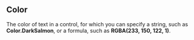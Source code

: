 ## Color ##
The color of text in a control, for which you can specify a string, such as **Color.DarkSalmon**, or a formula, such as **RGBA(233, 150, 122, 1)**.
